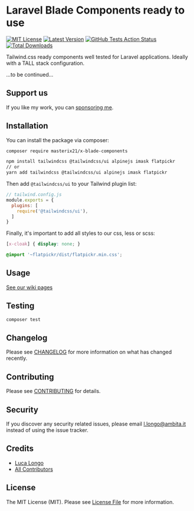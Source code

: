 # Laravel Blade Components ready to use

[![MIT License](https://img.shields.io/github/license/masterix21/x-blade-components)](https://img.shields.io/github/license/masterix21/x-blade-components)
[![Latest Version](https://img.shields.io/github/v/release/masterix21/x-blade-components)](https://packagist.org/packages/masterix21/x-blade-components)
[![GitHub Tests Action Status](https://img.shields.io/github/workflow/status/masterix21/x-blade-components/Tests/master)](https://github.com/masterix21/x-blade-components/actions?query=workflow%3Arun-tests+branch%3Amaster) 
[![Total Downloads](https://img.shields.io/packagist/dt/masterix21/x-blade-components.svg)](https://packagist.org/packages/masterix21/x-blade-components)

Tailwind.css ready components well tested for Laravel applications. Ideally with a TALL stack configuration.

...to be continued...

## Support us

If you like my work, you can [sponsoring me](https://github.com/sponsors/masterix21).

## Installation

You can install the package via composer:

```bash
composer require masterix21/x-blade-components

npm install tailwindcss @tailwindcss/ui alpinejs imask flatpickr
// or
yarn add tailwindcss @tailwindcss/ui alpinejs imask flatpickr
```

Then add `@tailwindcss/ui` to your Tailwind plugin list:
```js
// tailwind.config.js
module.exports = {
  plugins: [
    require('@tailwindcss/ui'),
  ]
}
```

Finally, it's important to add all styles to our css, less or scss:
```scss
[x-cloak] { display: none; }

@import '~flatpickr/dist/flatpickr.min.css';
```

## Usage

[See our wiki pages](https://github.com/masterix21/x-blade-components/wiki)

## Testing

``` bash
composer test
```

## Changelog

Please see [CHANGELOG](CHANGELOG.md) for more information on what has changed recently.

## Contributing

Please see [CONTRIBUTING](CONTRIBUTING.md) for details.

## Security

If you discover any security related issues, please email l.longo@ambita.it instead of using the issue tracker.

## Credits

- [Luca Longo](https://github.com/masterix21)
- [All Contributors](../../contributors)

## License

The MIT License (MIT). Please see [License File](LICENSE.md) for more information.
